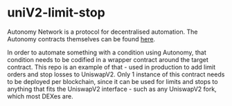 # uniV2-limit-stop
Autonomy Network is a protocol for decentralised automation. The Autonomy contracts themselves can be found [here](https://github.com/Autonomy-Network/autonomy-contracts).

In order to automate something with a condition using Autonomy, that condition needs to be codified in a wrapper contract around the target contract. This repo is an example of that - used in production to add limit orders and stop losses to UniswapV2. Only 1 instance of this contract needs to be deployed per blockchain, since it can be used for limits and stops to anything that fits the UniswapV2 interface - such as any UniswapV2 fork, which most DEXes are.
